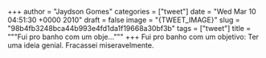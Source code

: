 
+++
author = "Jaydson Gomes"
categories = ["tweet"]
date = "Wed Mar 10 04:51:30 +0000 2010"
draft = false
image = "{TWEET_IMAGE}"
slug = "98b4fb3248bca44b993e4fd1da1f19668a30bf3b"
tags = ["tweet"]
title = """Fui pro banho com um obje..."""
+++
Fui pro banho com um objetivo: Ter uma ideia genial. Fracassei miseravelmente.
